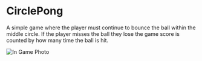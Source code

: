 # CirclePong
 
A simple game where the player must continue to bounce the ball within the middle circle. If the player misses the ball they lose the game score is counted by how many time the ball is hit.

![In Game Photo](/Pictures/circlepong2)